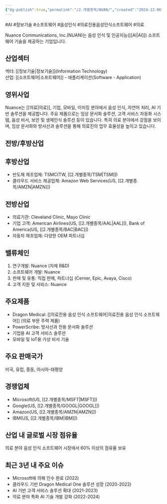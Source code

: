 ```yaml
---
{"dg-publish":true,"permalink":"/2.개별종목/NUAN/","created":"2024-12-06T21:57:24.981+09:00","updated":"2025-07-29T21:37:04.994+09:00"}
---
```


#AI #정보기술 #소프트웨어 #음성인식 #의료진용음성인식소프트웨어 #의료

Nuance Communications, Inc.(NUAN)는 음성 인식 및 인공지능([[AI\|AI]]) 소프트웨어 기술을 제공하는 기업입니다.

## 산업섹터

섹터: [[정보기술\|정보기술]](Information Technology)  
산업: [[소프트웨어\|소프트웨어]] - 애플리케이션(Software - Application)

## 영위사업

Nuance는 [[의료\|의료]], 기업, 모바일, 이미징 분야에서 음성 인식, 자연어 처리, AI 기반 솔루션을 제공합니다. 주요 제품으로는 임상 문서화 솔루션, 고객 서비스 자동화 시스템, 음성 비서, 보안 및 생체인식 솔루션 등이 있습니다. 특히 의료 분야에서 강점을 보이며, 임상 문서화와 방사선과 솔루션을 통해 의료진의 업무 효율성을 높이고 있습니다.

## 전방/후방산업

## 후방산업

- 반도체 제조업체: TSMC(TW, [[2.개별종목/TSM\|TSM]])
- 클라우드 서비스 제공업체: Amazon Web Services(US, [[2.개별종목/AMZN\|AMZN]])

## 전방산업

- 의료기관: Cleveland Clinic, Mayo Clinic
- 기업 고객: American Airlines(US, [[2.개별종목/AAL\|AAL]]), Bank of America(US, [[2.개별종목/BAC\|BAC]])
- 자동차 제조업체: 다양한 OEM 파트너십

## 밸류체인

1. 연구개발: Nuance (자체 R&D)
2. 소프트웨어 개발: Nuance
3. 판매 및 유통: 직접 판매, 파트너십 (Cerner, Epic, Avaya, Cisco)
4. 고객 지원 및 서비스: Nuance

## 주요제품

- Dragon Medical: [[의료진용 음성 인식 소프트웨어\|의료진용 음성 인식 소프트웨어]] (의료 부문 주력 제품)
- PowerScribe: 방사선과 전용 문서화 솔루션
- 기업용 AI 고객 서비스 솔루션
- 모바일 및 IoT용 가상 비서 기술

## 주요 판매국가

미국, 유럽, 중동, 아시아-태평양

## 경쟁업체

- Microsoft(US, [[2.개별종목/MSFT\|MSFT]])
- Google(US, [[2.개별종목/GOOGL\|GOOGL]])
- Amazon(US, [[2.개별종목/AMZN\|AMZN]])
- IBM(US, [[2.개별종목/IBM\|IBM]])

## 산업 내 글로벌 시장 점유율

의료 분야 음성 인식 소프트웨어 시장에서 60% 이상의 점유율 보유

## 최근 3년 내 주요 이슈

- Microsoft에 의해 인수 완료 (2022)
- 클라우드 기반 Dragon Medical One 솔루션 성장 (2020-2022)
- AI 기반 고객 서비스 솔루션 확대 (2021-2023)
- 의료 분야 특화 AI 기술 개발 강화 (2022-2024)